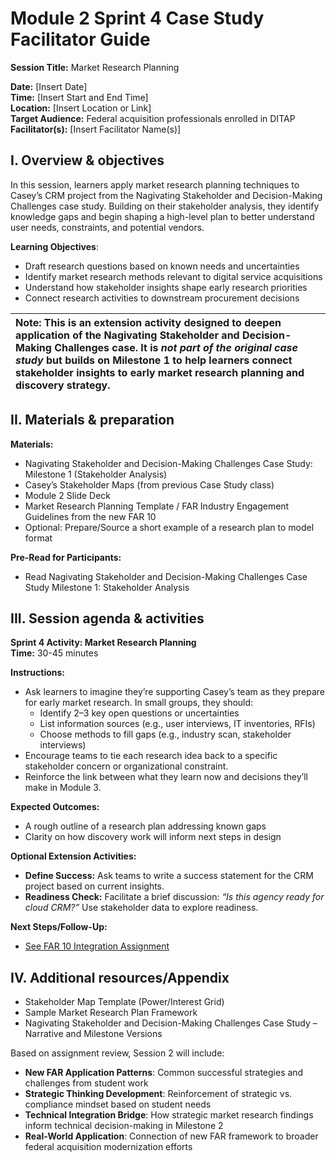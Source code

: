 
# Module 2 Sprint 4 Case Study Facilitator Guide

**Session Title:** Market Research Planning

**Date:** \[Insert Date\]  
**Time:** \[Insert Start and End Time\]  
**Location:** \[Insert Location or Link\]  
**Target Audience:** Federal acquisition professionals enrolled in DITAP  
**Facilitator(s):** \[Insert Facilitator Name(s)\]

## I. Overview & objectives

In this session, learners apply market research planning techniques to Casey’s CRM project from the Nagivating Stakeholder and Decision-Making Challenges case study. Building on their stakeholder analysis, they identify knowledge gaps and begin shaping a high-level plan to better understand user needs, constraints, and potential vendors.

**Learning Objectives**:
* Draft research questions based on known needs and uncertainties  
* Identify market research methods relevant to digital service acquisitions  
* Understand how stakeholder insights shape early research priorities  
* Connect research activities to downstream procurement decisions

| Note: This is an extension activity designed to deepen application of the Nagivating Stakeholder and Decision-Making Challenges case. It is *not part of the original case study* but builds on Milestone 1 to help learners connect stakeholder insights to early market research planning and discovery strategy. |
| :---- |

## II. Materials & preparation

**Materials:**
* Nagivating Stakeholder and Decision-Making Challenges Case Study: Milestone 1 (Stakeholder Analysis)  
* Casey’s Stakeholder Maps (from previous Case Study class)  
* Module 2 Slide Deck  
* Market Research Planning Template / FAR Industry Engagement Guidelines from the new FAR 10  
* Optional: Prepare/Source a short example of a research plan to model format

**Pre-Read for Participants:**
* Read Nagivating Stakeholder and Decision-Making Challenges Case Study Milestone 1: Stakeholder Analysis

## III. Session agenda & activities

**Sprint 4 Activity: Market Research Planning**  
**Time:** 30-45 minutes

**Instructions:**  
- Ask learners to imagine they’re supporting Casey’s team as they prepare for early market research. In small groups, they should:  
    - Identify 2–3 key open questions or uncertainties
    - List information sources (e.g., user interviews, IT inventories, RFIs)
    - Choose methods to fill gaps (e.g., industry scan, stakeholder interviews)  
- Encourage teams to tie each research idea back to a specific stakeholder concern or organizational constraint.  
- Reinforce the link between what they learn now and decisions they’ll make in Module 3.

**Expected Outcomes:**
* A rough outline of a research plan addressing known gaps  
* Clarity on how discovery work will inform next steps in design

**Optional Extension Activities:**
* **Define Success:** Ask teams to write a success statement for the CRM project based on current insights.  
* **Readiness Check:** Facilitate a brief discussion: *“Is this agency ready for cloud CRM?”* Use stakeholder data to explore readiness.

**Next Steps/Follow-Up:**
* [See FAR 10 Integration Assignment](https://github.com/usds/ditap-curriculum-update/blob/main/3_Curriculum/3B_DITAP-Core-Curriculum/Module-2/In-Class-Materials/Module%202%20FAR%2010%20Integration%20DITAP%20Facilitators%20Guide_Case%20Study.md)

## IV. Additional resources/Appendix

* Stakeholder Map Template (Power/Interest Grid)  
* Sample Market Research Plan Framework  
* Nagivating Stakeholder and Decision-Making Challenges Case Study – Narrative and Milestone Versions


Based on assignment review, Session 2 will include:
* **New FAR Application Patterns**: Common successful strategies and challenges from student work  
* **Strategic Thinking Development**: Reinforcement of strategic vs. compliance mindset based on student needs  
* **Technical Integration Bridge**: How strategic market research findings inform technical decision-making in Milestone 2  
* **Real-World Application**: Connection of new FAR framework to broader federal acquisition modernization efforts
